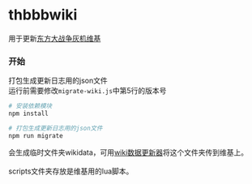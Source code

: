 # thbbbwiki
用于更新[东方大战争灰机维基](https://thbbb.huijiwiki.com/wiki/首页)<br>
### 开始
打包生成更新日志用的json文件<br>
运行前需要修改`migrate-wiki.js`中第5行的版本号
```bash
# 安装依赖模块
npm install

# 打包生成更新日志用的json文件
npm run migrate
```
会生成临时文件夹wikidata，可用[wiki数据更新器](https://www.huijiwiki.com/wiki/%E5%B8%AE%E5%8A%A9:%E7%81%B0%E6%9C%BAWiki%E6%95%B0%E6%8D%AE%E6%9B%B4%E6%96%B0%E5%99%A8)将这个文件夹传到维基上。<br>
<br>
scripts文件夹存放是维基用的lua脚本。
